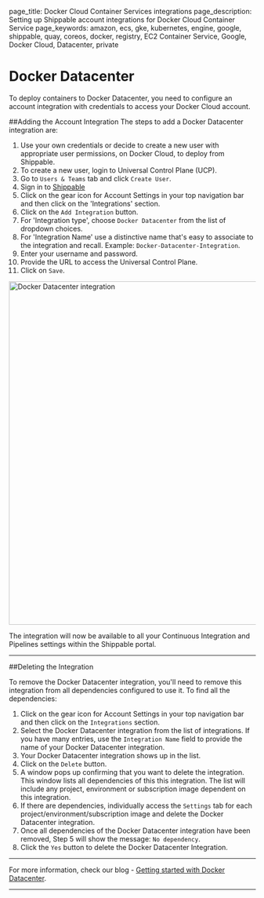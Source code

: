 page_title: Docker Cloud Container Services integrations
page_description: Setting up Shippable account integrations for Docker Cloud Container Service
page_keywords: amazon, ecs, gke, kubernetes, engine, google, shippable, quay, coreos, docker, registry, EC2 Container Service, Google, Docker Cloud, Datacenter, private

# Docker Datacenter
To deploy containers to Docker Datacenter, you need to configure an account integration with credentials to access your Docker Cloud account.

##Adding the Account Integration
The steps to add a Docker Datacenter integration are:

1. Use your own credentials or decide to create a new user with appropriate user permissions, on Docker Cloud, to deploy from Shippable.
2. To create a new user, login to Universal Control Plane (UCP).
3. Go to `Users & Teams` tab and click `Create User`.
4. Sign in to [Shippable](https://app.shippable.com)
5. Click on the gear icon for Account Settings in your top navigation bar and then click on the 'Integrations' section.
6. Click on the `Add Integration` button.
7. For 'Integration type', choose `Docker Datacenter` from the list of dropdown choices.
8. For 'Integration Name' use a distinctive name that's easy to associate to the integration and recall. Example: `Docker-Datacenter-Integration`.
9. Enter your username and password.
10. Provide the URL to access the Universal Control Plane.
11. Click on `Save`.

<img src="/continuous_integration/images/docker_datacenter_integration.png" alt="Docker Datacenter integration" style="width:700px;"/>

The integration will now be available to all your Continuous Integration and Pipelines settings within the Shippable portal.

---

##Deleting the Integration

To remove the Docker Datacenter integration, you'll need to remove this integration from all dependencies configured to use it. To find all the dependencies:

1. Click on the gear icon for Account Settings in your top navigation bar and then click on the `Integrations` section.
2. Select the Docker Datacenter integration from the list of integrations. If you have many entries, use the `Integration Name` field to provide the name of your Docker Datacenter integration.
3. Your Docker Datacenter integration shows up in the list.
4. Click on the `Delete` button.
5. A window pops up confirming that you want to delete the integration. This window lists all dependencies of this this integration. The list will include any project, environment or subscription image dependent on this integration.
6. If there are dependencies, individually access the `Settings` tab for each project/environment/subscription image and delete the Docker Datacenter integration.
7. Once all dependencies of the Docker Datacenter integration have been removed, Step 5 will show the message: `No dependency`.
8. Click the `Yes` button to delete the Docker Datacenter Integration.

--------

For more information, check our blog - [Getting started with Docker Datacenter](http://blog.shippable.com/getting-started-with-docker-datacenter).

---
